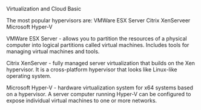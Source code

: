 Virtualization and Cloud Basic

The most popular hypervisors are:
VMWare ESX Server
Citrix XenServeer
Microsoft Hyper-V

VMWare ESX Server - allows you to partition the resources of a physical computer into logical partitions called virtual machines. Includes tools for managing virtual machines and tools.

Citrix XenServer  - fully managed server virtualization that builds on the Xen hypervisor. It is a cross-platform hypervisor that looks like Linux-like operating system.

Microsoft Hyper-V - hardware virtualization system for x64 systems based on a hypervisor. A server computer running Hyper-V can be configured to expose individual virtual machines to one or more networks.



